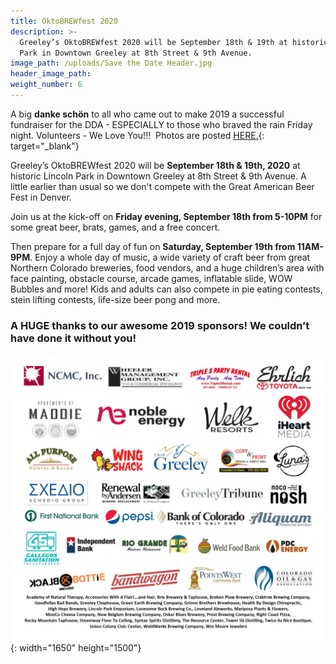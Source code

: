 ```yaml
---
title: OktoBREWfest 2020
description: >-
  Greeley’s OktoBREWfest 2020 will be September 18th & 19th at historic Lincoln
  Park in Downtown Greeley at 8th Street & 9th Avenue.
image_path: /uploads/Save the Date Header.jpg
header_image_path:
weight_number: 6
---
```


A big&nbsp;**danke schön** to all who came out to make 2019 a successful fundraiser for the DDA - ESPECIALLY to those who braved the rain Friday night. Volunteers - We Love You\!\!\!&nbsp; Photos are posted [HERE.](https://www.facebook.com/pg/GreeleyOktobrewfest/photos/?tab=album&amp;album_id=1699677450169149){: target="_blank"}&nbsp;

Greeley’s OktoBREWfest 2020 will be **September 18th & 19th, 2020**&nbsp;at historic Lincoln Park in Downtown Greeley at 8th Street & 9th Avenue. A little earlier than usual so we don't compete with the Great American Beer Fest in Denver.

Join us at the kick-off on **Friday evening, September 18th from 5-10PM** for some great beer, brats, games, and a free concert.

Then prepare for a full day of fun on **Saturday, September 19th from 11AM-9PM**. Enjoy a whole day of music, a wide variety of craft beer from great Northern Colorado breweries, food vendors, and a huge children’s area with face painting, obstacle course, arcade games, inflatable slide, WOW Bubbles and more\! Kids and adults can also compete in pie eating contests, stein lifting contests, life-size beer pong and more.&nbsp;

### **A HUGE thanks to our awesome 2019 sponsors\! We couldn’t have done it without you\!**

![](/assets/okt2019-sponsor-logos---for-website-6.jpg){: width="1650" height="1500"}